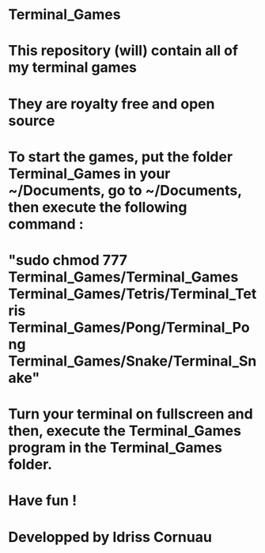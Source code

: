 # Terminal_Games

# This repository (will) contain all of my terminal games
# They are royalty free and open source

# To start the games, put the folder Terminal_Games in your ~/Documents, go to ~/Documents, then execute the following command :
# "sudo chmod 777 Terminal_Games/Terminal_Games Terminal_Games/Tetris/Terminal_Tetris Terminal_Games/Pong/Terminal_Pong Terminal_Games/Snake/Terminal_Snake"

# Turn your terminal on fullscreen and then, execute the Terminal_Games program in the Terminal_Games folder.
# Have fun !

# Developped by Idriss Cornuau
